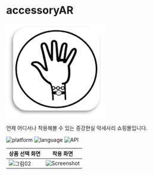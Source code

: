 # accessoryAR

![](https://github.com/hirundos/accessoryAR/blob/master/Assets/04Res/icon.png)

언제 어디서나 착용해볼 수 있는 증강현실 악세사리 쇼핑몰입니다.

![platform](https://img.shields.io/badge/platform-Unity3D-green)
![language](https://img.shields.io/badge/language-c%23-orange)
![API](https://img.shields.io/badge/vuforia-yellow)


|상품 선택 화면|착용 화면|
|-----|-|
|![그림02](https://user-images.githubusercontent.com/64885411/97995315-b428d780-1e29-11eb-8302-118e040b9f16.png)|![Screenshot](https://user-images.githubusercontent.com/64885411/97995497-edf9de00-1e29-11eb-9d90-e9bd73a99edf.jpg)|
